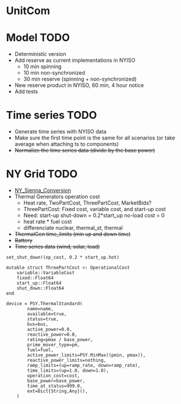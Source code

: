 # UnitCom

# Model TODO
- Deterministic version
- Add reserve as current implementations in NYISO
    - 10 min spinning 
    - 10 min non-synchronized 
    - 30 min reserve (spinning + non-synchronized)
- New reserve product in NYISO, 60 min, 4 hour notice
- Add tests

# Time series TODO
- Generate time series with NYISO data
- Make sure the first time point is the same for all scenarios (or take average when attaching ts to components)
- ~~Normalize the time series data (divide by the base power)~~

# NY Grid TODO
- [NY_Sienna_Conversion](https://github.com/gackermannlogan/NY_Sienna_Conversion)
- Thermal Generators operation cost 
    - Heat rate, TwoPartCost, ThreePartCost, MarketBids?
    - ThreePartCost: Fixed cost, variable cost, and start-up cost
    - Need: start-up
            shut-down = 0.2*start_up 
            no-load cost = 0
    - heat rate * fuel cost
    - differenciate nuclear, thermal_st, thermal
- ~~ThermalGen time_limits (min up and down time)~~
- ~~Battery~~
- ~~Time series data (wind, solar, load)~~

```
set_shut_down!(op_cost, 0.2 * start_up.hot)
```

```
mutable struct ThreePartCost <: OperationalCost
    variable::VariableCost
    fixed::Float64
    start_up::Float64
    shut_down::Float64
end
```


```
device = PSY.ThermalStandard(
        name=name,
        available=true,
        status=true,
        bus=bus,
        active_power=0.0,
        reactive_power=0.0,
        rating=pmax / base_power,
        prime_mover_type=pm,
        fuel=fuel,
        active_power_limits=PSY.MinMax((pmin, pmax)),
        reactive_power_limits=nothing,
        ramp_limits=(up=ramp_rate, down=ramp_rate),
        time_limits=(up=1.0, down=1.0),
        operation_cost=cost,
        base_power=base_power,
        time_at_status=999.0,
        ext=Dict{String,Any}(),
    )
```
